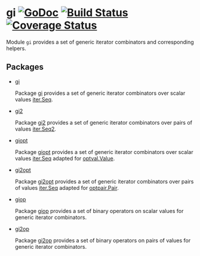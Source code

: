 # gi [![GoDoc][doc-img]][doc] [![Build Status][ci-img]][ci] [![Coverage Status][cov-img]][cov]

Module `gi` provides a set of generic iterator combinators and corresponding helpers.

## Packages

- [gi](./)

    Package [gi](https://pkg.go.dev/github.com/pamburus/go-mod/gi) provides a set of generic iterator combinators over scalar values [iter.Seq](https://pkg.go.dev/iter#Seq).

- [gi2](./gi2/)

    Package [gi2](https://pkg.go.dev/github.com/pamburus/go-mod/gi/gi2) provides a set of generic iterator combinators over pairs of values [iter.Seq2](https://pkg.go.dev/iter#Seq2).

- [giopt](./giopt/)

    Package [giopt](https://pkg.go.dev/github.com/pamburus/go-mod/gi/giopt) provides a set of generic iterator combinators over scalar values [iter.Seq](https://pkg.go.dev/iter#Seq) adapted for [optval.Value](https://pkg.go.dev/github.com/pamburus/go-mod/optional/optval#Value).

- [gi2opt](./gi2opt/)

    Package [gi2opt](https://pkg.go.dev/github.com/pamburus/go-mod/gi/gi2opt) provides a set of generic iterator combinators over pairs of values [iter.Seq](https://pkg.go.dev/iter#Seq2) adapted for [optpair.Pair](https://pkg.go.dev/github.com/pamburus/go-mod/optional/optpair#Pair).

- [giop](./giop/)

    Package [giop](https://pkg.go.dev/github.com/pamburus/go-mod/gi/giop) provides a set of binary operators on scalar values for generic iterator combinators.

- [gi2op](./gi2op/)

    Package [gi2op](https://pkg.go.dev/github.com/pamburus/go-mod/gi/gi2op) provides a set of binary operators on pairs of values for generic iterator combinators.


[doc-img]: https://pkg.go.dev/badge/github.com/pamburus/go-mod/gi
[doc]: https://pkg.go.dev/github.com/pamburus/go-mod/gi
[ci-img]: https://github.com/pamburus/go-mod/actions/workflows/ci.yml/badge.svg
[ci]: https://github.com/pamburus/go-mod/actions/workflows/ci.yml
[cov-img]: https://codecov.io/gh/pamburus/go-mod/graph/badge.svg?flag=gi&token=CC2G17UKAS
[cov]: https://app.codecov.io/gh/pamburus/go-mod/tree/main/gi
